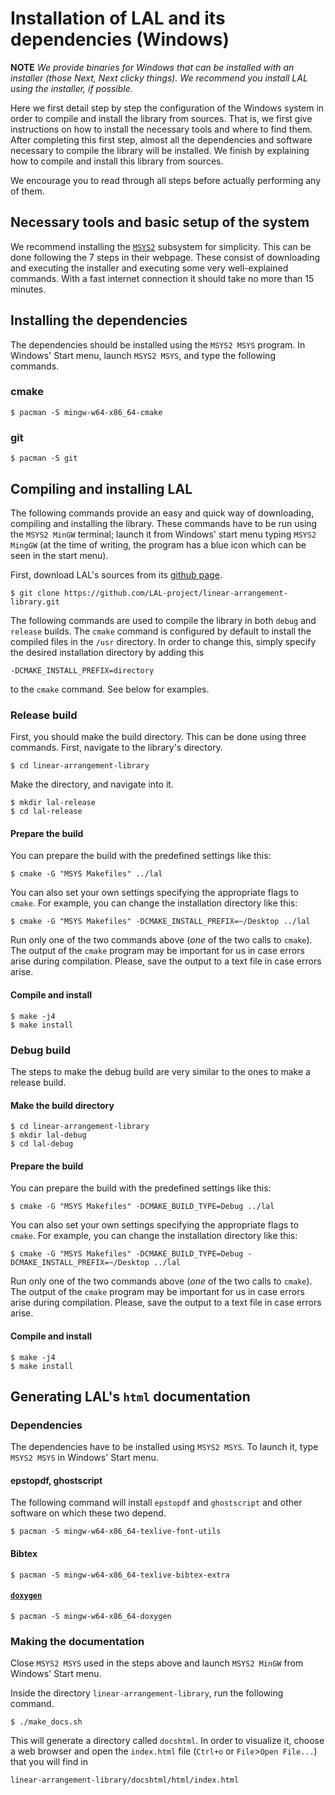# Installation of LAL and its dependencies (Windows)

**NOTE** *We provide binaries for Windows that can be installed with an installer (those *Next*, *Next* clicky things). We recommend you install LAL using the installer, if possible.*

Here we first detail step by step the configuration of the Windows system in order to compile and install the library from sources. That is, we first give instructions on how to install the necessary tools and where to find them. After completing this first step, almost all the dependencies and software necessary to compile the library will be installed. We finish by explaining how to compile and install this library from sources.

We encourage you to read through all steps before actually performing any of them.

## Necessary tools and basic setup of the system

We recommend installing the [`MSYS2`](https://www.msys2.org/) subsystem for simplicity. This can be done following the 7 steps in their webpage. These consist of downloading and executing the installer and executing some very well-explained commands. With a fast internet connection it should take no more than 15 minutes.

## Installing the dependencies

The dependencies should be installed using the `MSYS2 MSYS` program. In Windows' Start menu, launch `MSYS2 MSYS`, and type the following commands.

### cmake

	$ pacman -S mingw-w64-x86_64-cmake

### git

	$ pacman -S git

## Compiling and installing LAL

The following commands provide an easy and quick way of downloading, compiling and installing the library. These commands have to be run using the `MSYS2 MinGW` terminal; launch it from Windows' start menu typing `MSYS2 MingGW` (at the time of writing, the program has a blue icon which can be seen in the start menu).

First, download LAL's sources from its [github page](https://github.com/LAL-project/linear-arrangement-library.git).

	$ git clone https://github.com/LAL-project/linear-arrangement-library.git

The following commands are used to compile the library in both `debug` and `release` builds. The `cmake` command is configured by default to install the compiled files in the `/usr` directory. In order to change this, simply specify the desired installation directory by adding this

	-DCMAKE_INSTALL_PREFIX=directory

to the `cmake` command. See below for examples.

### Release build

First, you should make the build directory. This can be done using three commands. First, navigate to the library's directory.

	$ cd linear-arrangement-library

Make the directory, and navigate into it.

	$ mkdir lal-release
	$ cd lal-release

#### Prepare the build

You can prepare the build with the predefined settings like this:

	$ cmake -G "MSYS Makefiles" ../lal

You can also set your own settings specifying the appropriate flags to `cmake`. For example, you can change the installation directory like this:

	$ cmake -G "MSYS Makefiles" -DCMAKE_INSTALL_PREFIX=~/Desktop ../lal

Run only one of the two commands above (*one* of the two calls to `cmake`). The output of the `cmake` program may be important for us in case errors arise during compilation. Please, save the output to a text file in case errors arise.

#### Compile and install

	$ make -j4
	$ make install

### Debug build

The steps to make the debug build are very similar to the ones to make a release build. 

#### Make the build directory

	$ cd linear-arrangement-library
	$ mkdir lal-debug
	$ cd lal-debug

#### Prepare the build

You can prepare the build with the predefined settings like this:

	$ cmake -G "MSYS Makefiles" -DCMAKE_BUILD_TYPE=Debug ../lal

You can also set your own settings specifying the appropriate flags to `cmake`. For example, you can change the installation directory like this:

	$ cmake -G "MSYS Makefiles" -DCMAKE_BUILD_TYPE=Debug -DCMAKE_INSTALL_PREFIX=~/Desktop ../lal

Run only one of the two commands above (*one* of the two calls to `cmake`). The output of the `cmake` program may be important for us in case errors arise during compilation. Please, save the output to a text file in case errors arise.

#### Compile and install

	$ make -j4
	$ make install

## Generating LAL's `html` documentation

### Dependencies

The dependencies have to be installed using `MSYS2 MSYS`. To launch it, type `MSYS2 MSYS` in Windows' Start menu.

#### epstopdf, ghostscript

The following command will install `epstopdf` and `ghostscript` and other software on which these two depend.

	$ pacman -S mingw-w64-x86_64-texlive-font-utils

#### Bibtex

	$ pacman -S mingw-w64-x86_64-texlive-bibtex-extra

#### [`doxygen`](https://www.doxygen.nl/index.html)

	$ pacman -S mingw-w64-x86_64-doxygen

### Making the documentation

Close `MSYS2 MSYS` used in the steps above and launch `MSYS2 MinGW` from Windows' Start menu.

Inside the directory `linear-arrangement-library`, run the following command.

	$ ./make_docs.sh

This will generate a directory called `docshtml`. In order to visualize it, choose a web browser and open the `index.html` file (`Ctrl+o` or `File`>`Open File...`) that you will find in

	linear-arrangement-library/docshtml/html/index.html
